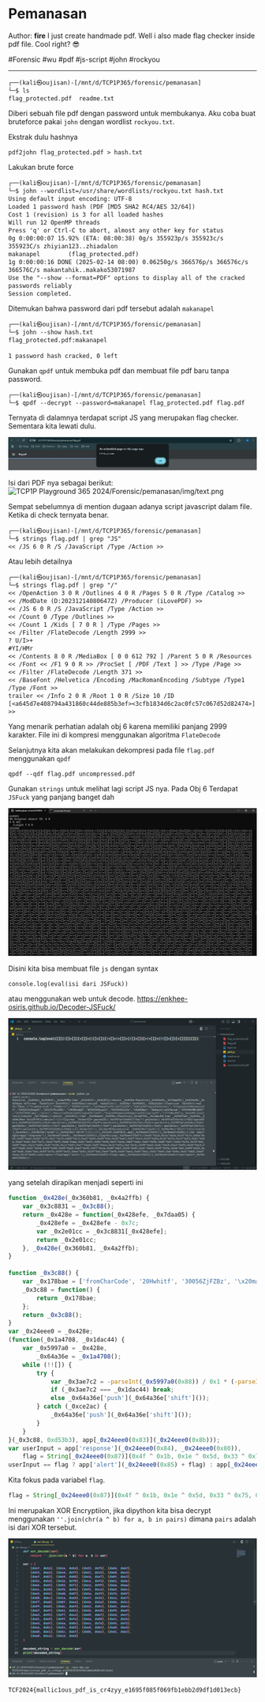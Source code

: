 # Pemanasan

Author: **fire**
I just create handmade pdf. Well i also made flag checker inside pdf file. Cool right? 😎

#Forensic #wu #pdf #js-script #john #rockyou
___
```
┌──(kali㉿oujisan)-[/mnt/d/TCP1P365/forensic/pemanasan]
└─$ ls
flag_protected.pdf  readme.txt
```

Diberi sebuah file pdf dengan password untuk membukanya. Aku coba buat bruteforce pakai `john` dengan wordlist `rockyou.txt`.

Ekstrak dulu hashnya
```
pdf2john flag_protected.pdf > hash.txt
```

Lakukan brute force
```
┌──(kali㉿oujisan)-[/mnt/d/TCP1P365/forensic/pemanasan]
└─$ john --wordlist=/usr/share/wordlists/rockyou.txt hash.txt
Using default input encoding: UTF-8
Loaded 1 password hash (PDF [MD5 SHA2 RC4/AES 32/64])
Cost 1 (revision) is 3 for all loaded hashes
Will run 12 OpenMP threads
Press 'q' or Ctrl-C to abort, almost any other key for status
0g 0:00:00:07 15.92% (ETA: 08:00:38) 0g/s 355923p/s 355923c/s 355923C/s zhiyian123..zhiadalon
makanapel        (flag_protected.pdf)
1g 0:00:00:16 DONE (2025-02-14 08:00) 0.06250g/s 366576p/s 366576c/s 366576C/s makantahik..makako53071987
Use the "--show --format=PDF" options to display all of the cracked passwords reliably
Session completed.
```

Ditemukan bahwa password dari pdf tersebut adalah `makanapel`
```
┌──(kali㉿oujisan)-[/mnt/d/TCP1P365/forensic/pemanasan]
└─$ john --show hash.txt
flag_protected.pdf:makanapel

1 password hash cracked, 0 left
```

Gunakan `qpdf` untuk membuka pdf dan membuat file pdf baru tanpa password.
```
┌──(kali㉿oujisan)-[/mnt/d/TCP1P365/forensic/pemanasan]
└─$ qpdf --decrypt --password=makanapel flag_protected.pdf flag.pdf
```

Ternyata di dalamnya terdapat script JS yang merupakan flag checker. Sementara kita lewati dulu.

![js-checker.png](./img/js-checker.png)

Isi dari PDF nya sebagai berikut:
![TCP1P Playground 365 2024/Forensic/pemanasan/img/text.png](js.png)

Sempat sebelumnya di mention dugaan adanya script javascript dalam file. Ketika di check ternyata benar.
```
┌──(kali㉿oujisan)-[/mnt/d/TCP1P365/forensic/pemanasan]
└─$ strings flag.pdf | grep "JS"
<< /JS 6 0 R /S /JavaScript /Type /Action >>
```

Atau lebih detailnya
```
┌──(kali㉿oujisan)-[/mnt/d/TCP1P365/forensic/pemanasan]
└─$ strings flag.pdf | grep "/"
<< /OpenAction 3 0 R /Outlines 4 0 R /Pages 5 0 R /Type /Catalog >>
<< /ModDate (D:20231214080647Z) /Producer (iLovePDF) >>
<< /JS 6 0 R /S /JavaScript /Type /Action >>
<< /Count 0 /Type /Outlines >>
<< /Count 1 /Kids [ 7 0 R ] /Type /Pages >>
<< /Filter /FlateDecode /Length 2999 >>
? U/I>+
#YI/HMr
<< /Contents 8 0 R /MediaBox [ 0 0 612 792 ] /Parent 5 0 R /Resources << /Font << /F1 9 0 R >> /ProcSet [ /PDF /Text ] >> /Type /Page >>
<< /Filter /FlateDecode /Length 371 >>
<< /BaseFont /Helvetica /Encoding /MacRomanEncoding /Subtype /Type1 /Type /Font >>
trailer << /Info 2 0 R /Root 1 0 R /Size 10 /ID [<a645d7e408794a431860c44de885b3ef><3cfb1834d6c2ac0fc57c067d52d82474>] >>
```

Yang menarik perhatian adalah obj 6 karena memiliki panjang 2999 karakter. 
File ini di kompresi menggunakan algoritma `FlateDecode`

Selanjutnya kita akan melakukan dekompresi pada file `flag.pdf` menggunakan `qpdf`
```
qpdf --qdf flag.pdf uncompressed.pdf
```

Gunakan `strings` untuk melihat lagi script JS nya.
Pada Obj 6 Terdapat `JSFuck` yang panjang banget dah

![Pasted image 20250214084525.png](./img/fjs.png)

Disini kita bisa membuat file `js` dengan syntax
```
console.log(eval(isi dari JSFuck))
```
atau menggunakan web untuk decode. https://enkhee-osiris.github.io/Decoder-JSFuck/

![Pasted image 20250214085750.png](./img/decode.png)

yang setelah dirapikan menjadi seperti ini
```js
function _0x428e(_0x360b81, _0x4a2ffb) {
    var _0x3c8831 = _0x3c88();
    return _0x428e = function(_0x428efe, _0x7daa05) {
        _0x428efe = _0x428efe - 0x7c;
        var _0x2e01cc = _0x3c8831[_0x428efe];
        return _0x2e01cc;
    }, _0x428e(_0x360b81, _0x4a2ffb);
}

function _0x3c88() {
    var _0x178bae = ['fromCharCode', '20Hwhitf', '30056ZjFZBz', '\x20maaf\x20:\x27(\x20', 'PDF\x20flag\x20checker', 'Flagnya\x20bukan\x20', '5382816jhtpfI', '281897FolUNl', '140ShvdyB', '455255GhoyCL', '88838DGlfJz', '24GHOAkc', 'Default\x20Value', '6599460WCuEUC', '1035078Zktymj', 'alert', 'Enter\x20the\x20flag\x20:\x20', 'Yey\x20kamu\x20dapet\x20flag:\x20', '1377LNLJUD'];
    _0x3c88 = function() {
        return _0x178bae;
    };
    return _0x3c88();
}
var _0x24eee0 = _0x428e;
(function(_0x1a4708, _0x1dac44) {
    var _0x5997a0 = _0x428e,
        _0x64a36e = _0x1a4708();
    while (!![]) {
        try {
            var _0x3ae7c2 = -parseInt(_0x5997a0(0x88)) / 0x1 * (-parseInt(_0x5997a0(0x7e)) / 0x2) + parseInt(_0x5997a0(0x82)) / 0x3 + -parseInt(_0x5997a0(0x7f)) / 0x4 * (-parseInt(_0x5997a0(0x7d)) / 0x5) + -parseInt(_0x5997a0(0x8d)) / 0x6 + -parseInt(_0x5997a0(0x81)) / 0x7 + -parseInt(_0x5997a0(0x89)) / 0x8 * (-parseInt(_0x5997a0(0x86)) / 0x9) + -parseInt(_0x5997a0(0x7c)) / 0xa * (-parseInt(_0x5997a0(0x8e)) / 0xb);
            if (_0x3ae7c2 === _0x1dac44) break;
            else _0x64a36e['push'](_0x64a36e['shift']());
        } catch (_0xce2ac) {
            _0x64a36e['push'](_0x64a36e['shift']());
        }
    }
}(_0x3c88, 0xd53b3), app[_0x24eee0(0x83)](_0x24eee0(0x8b)));
var userInput = app['response'](_0x24eee0(0x84), _0x24eee0(0x80)),
    flag = String[_0x24eee0(0x87)](0x4f ^ 0x1b, 0x1e ^ 0x5d, 0x33 ^ 0x75, 0x8d ^ 0xbf, 0x92 ^ 0xa2, 0x4d ^ 0x7f, 0x21 ^ 0x15, 0xb8 ^ 0xc3, 0xef ^ 0x82, 0x69 ^ 0x8, 0xcb ^ 0xa7, 0x8f ^ 0xe3, 0x34 ^ 0x5d, 0x1b ^ 0x78, 0xc4 ^ 0xf5, 0xb1 ^ 0xde, 0xa6 ^ 0xd3, 0x2 ^ 0x71, 0xc6 ^ 0x99, 0xda ^ 0xaa, 0x4c ^ 0x28, 0xfb ^ 0x9d, 0x91 ^ 0xce, 0xb5 ^ 0xdc, 0xe5 ^ 0x96, 0xd8 ^ 0x87, 0x5a ^ 0x39, 0x7d ^ 0xf, 0x88 ^ 0xbc, 0x1a ^ 0x60, 0x4f ^ 0x36, 0x1e ^ 0x67, 0xf7 ^ 0xa8, 0x8f ^ 0xea, 0x1b ^ 0x2a, 0xa ^ 0x3c, 0x99 ^ 0xa0, 0xdc ^ 0xe9, 0xe2 ^ 0x84, 0xd4 ^ 0xe4, 0xe7 ^ 0xdf, 0x61 ^ 0x54, 0x26 ^ 0x40, 0x99 ^ 0xa9, 0xa3 ^ 0x95, 0xf7 ^ 0xce, 0xd9 ^ 0xbf, 0x2d ^ 0x4f, 0xd1 ^ 0xe0, 0x9f ^ 0xfa, 0x6a ^ 0x8, 0x44 ^ 0x26, 0xed ^ 0xdf, 0x6a ^ 0xe, 0x44 ^ 0x7d, 0x96 ^ 0xf2, 0xea ^ 0x8c, 0x34 ^ 0x5, 0xe0 ^ 0x84, 0xd0 ^ 0xe0, 0xd0 ^ 0xe1, 0x5c ^ 0x6f, 0xb ^ 0x6e, 0xd1 ^ 0xb2, 0xa8 ^ 0xca, 0x1d ^ 0x60);
userInput == flag ? app['alert'](_0x24eee0(0x85) + flag) : app[_0x24eee0(0x83)](_0x24eee0(0x8c) + userInput + _0x24eee0(0x8a));
```

Kita fokus pada variabel `flag`. 
```js
flag = String[_0x24eee0(0x87)](0x4f ^ 0x1b, 0x1e ^ 0x5d, 0x33 ^ 0x75, 0x8d ^ 0xbf, 0x92 ^ 0xa2, 0x4d ^ 0x7f, 0x21 ^ 0x15, 0xb8 ^ 0xc3, 0xef ^ 0x82, 0x69 ^ 0x8, 0xcb ^ 0xa7, 0x8f ^ 0xe3, 0x34 ^ 0x5d, 0x1b ^ 0x78, 0xc4 ^ 0xf5, 0xb1 ^ 0xde, 0xa6 ^ 0xd3, 0x2 ^ 0x71, 0xc6 ^ 0x99, 0xda ^ 0xaa, 0x4c ^ 0x28, 0xfb ^ 0x9d, 0x91 ^ 0xce, 0xb5 ^ 0xdc, 0xe5 ^ 0x96, 0xd8 ^ 0x87, 0x5a ^ 0x39, 0x7d ^ 0xf, 0x88 ^ 0xbc, 0x1a ^ 0x60, 0x4f ^ 0x36, 0x1e ^ 0x67, 0xf7 ^ 0xa8, 0x8f ^ 0xea, 0x1b ^ 0x2a, 0xa ^ 0x3c, 0x99 ^ 0xa0, 0xdc ^ 0xe9, 0xe2 ^ 0x84, 0xd4 ^ 0xe4, 0xe7 ^ 0xdf, 0x61 ^ 0x54, 0x26 ^ 0x40, 0x99 ^ 0xa9, 0xa3 ^ 0x95, 0xf7 ^ 0xce, 0xd9 ^ 0xbf, 0x2d ^ 0x4f, 0xd1 ^ 0xe0, 0x9f ^ 0xfa, 0x6a ^ 0x8, 0x44 ^ 0x26, 0xed ^ 0xdf, 0x6a ^ 0xe, 0x44 ^ 0x7d, 0x96 ^ 0xf2, 0xea ^ 0x8c, 0x34 ^ 0x5, 0xe0 ^ 0x84, 0xd0 ^ 0xe0, 0xd0 ^ 0xe1, 0x5c ^ 0x6f, 0xb ^ 0x6e, 0xd1 ^ 0xb2, 0xa8 ^ 0xca, 0x1d ^ 0x60);
```

Ini merupakan XOR Encryptiion, jika dipython kita bisa decrypt menggunakan `''.join(chr(a ^ b) for a, b in pairs)` dimana `pairs` adalah isi dari XOR tersebut.

![xordec.png](./img/xordec.png)

```
TCF2024{mallic1ous_pdf_is_cr4zyy_e1695f085f069fb1ebb2d9df1d013ecb}
```